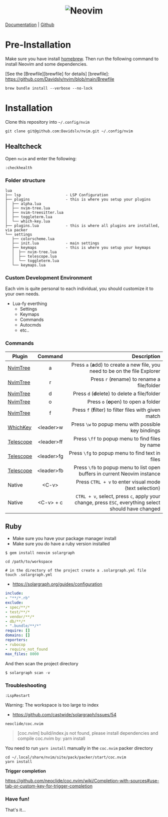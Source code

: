 <h1 align="center">
  <img src="https://raw.githubusercontent.com/neovim/neovim.github.io/master/logos/neovim-logo-300x87.png" alt="Neovim">
</h1>

[Documentation](https://neovim.io/doc/general/) |
[Github](https://github.com/neovim/neovim/)

# Pre-Installation

Make sure you have install [homebrew](https://brew.sh/).
Then run the following command to install Neovim and some dependencies.

[See the [Brewfile][brewfile] for details]
[brewfile]: https://github.com/Davidslv/nvim/blob/main/Brewfile

```
brew bundle install --verbose --no-lock
```



# Installation

Clone this repository into `~/.config/nvim`

```
git clone git@github.com:Davidslv/nvim.git ~/.config/nvim
```

## Healtcheck

Open `nvim` and enter the following:

```
:checkhealth
```

### Folder structure

```
lua
├── lsp                    - LSP Configuration
├── plugins                - this is where you setup your plugins
│  ├── alpha.lua
│  ├── nvim-tree.lua
│  ├── nvim-treesitter.lua
│  ├── toggleterm.lua
│  └── which-key.lua
├── plugins.lua            - this is where all plugins are installed, via packer
└── settings
   ├── colorscheme.lua
   ├── init.lua            - main settings
   ├── keymaps             - this is where you setup your keymaps
   │  ├── nvim-tree.lua
   │  ├── telescope.lua
   │  └── toggleterm.lua
   └── keymaps.lua
```

### Custom Development Environment

Each vim is quite personal to each individual, you should customize it to your own needs.

- Lua-fy everthing
  - Settings
  - Keymaps
  - Commands
  - Autocmds
  - etc..

### Commands

| Plugin         | Command       | Description                                                                                          |
|----------------|:-------------:|-----------------------------------------------------------------------------------------------------:|
| [NvimTree][1]  |  a            | Press `a` (**a**dd) to create a new file, you need to be on the file Explorer                        |
| [NvimTree][1]  |  r            | Press `r` (**r**ename) to rename a file/folder                                                       |
| [NvimTree][1]  |  d            | Press `d` (**d**elete) to delete a file/folder                                                       |
| [NvimTree][1]  |  o            | Press `o` (**o**pen) to open a folder                                                                |
| [NvimTree][1]  |  f            | Press `f` (**f**ilter) to filter files with given match                                              |
| [WhichKey][2]  | \<leader\>w   | Press `\w` to popup menu with possible key bindings                                                  |
| [Telescope][3] | \<leader\>ff  | Press `\ff` to popup menu to find files by name                                                      |
| [Telescope][3] | \<leader\>fg  | Press `\fg` to popup menu to find text in files                                                      |
| [Telescope][3] | \<leader\>fb  | Press `\fb` to popup menu to list open buffers in current Neovim instance                            |
| Native         | \<C-v\>       | Press `CTRL + v` to enter visual mode (text selection)                                               |
| Native         | \<C-v\> + c   | `CTRL + v`, select, press `c`, apply your change, press `ESC`, everything select should have changed |

[1]: https://github.com/nvim-tree/nvim-tree.lua
[2]: https://github.com/folke/which-key.nvim
[3]: https://github.com/nvim-telescope/telescope.nvim


## Ruby

- Make sure you have your package manager install
- Make sure you do have a ruby version installed

```
$ gem install neovim solargraph

cd /path/to/workspace

# in the directory of the project create a .solargraph.yml file
touch .solargraph.yml
```

- https://solargraph.org/guides/configuration

```yaml
include:
- "**/*.rb"
exclude:
- spec/**/*
- test/**/*
- vendor/**/*
- db/**/*
- ".bundle/**/*"
require: []
domains: []
reporters:
- rubocop
- require_not_found
max_files: 8000
```

And then scan the project directory

```
$ solargraph scan -v
```


### Troubleshooting

`:LspRestart`

Warning: The workspace is too large to index
- https://github.com/castwide/solargraph/issues/54


`neoclide/coc.nvim`

> [coc.nvim] build/index.js not found, please install dependencies and compile coc.nvim by: yarn install

You need to run `yarn install` manually in the `coc.nvim` packer directory

```
cd ~/.local/share/nvim/site/pack/packer/start/coc.nvim
yarn install
```

**Trigger completion**

https://github.com/neoclide/coc.nvim/wiki/Completion-with-sources#use-tab-or-custom-key-for-trigger-completion



### Have fun!

That's it...
